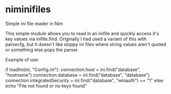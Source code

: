 # niminifiles
Simple ini file reader in Nim

This simple module allows you to read in an inifile and quickly access it's key values via inifile.find.
Originally I had used a variant of this with parsecfg, but it doesn't like sloppy ini files where string values aren't quoted or something else pops the parser.

Example of use:

if loadIni(ini, "Config.ini"):
  connection.host = ini.find("database", "hostname")
  connection.database = ini.find("database", "database")
  connection.integratedSecurity = ini.find("database", "winauth") == "1"
else:
  echo "File not found or no keys found"

